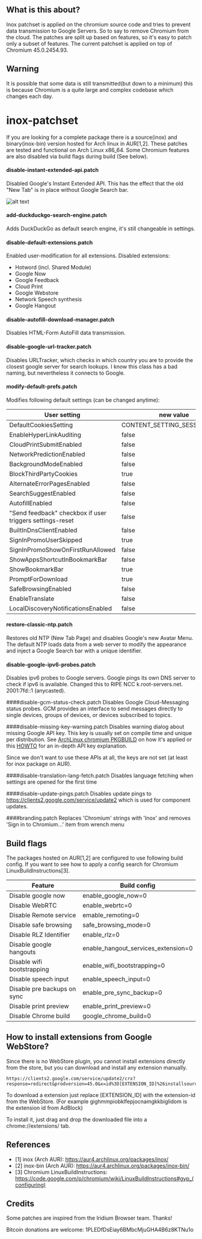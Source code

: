 ## What is this about?
Inox patchset is applied on the chromium source code and tries to prevent data transmission to Google Servers. So to say to remove Chromium from the cloud. The patches are split up based on features, so it's easy to patch only a subset of features.
The current patchset is applied on top of Chromium 45.0.2454.93.


## Warning
It is possible that some data is still transmitted(but down to a minimum) this is because Chromium is a quite large and complex codebase which changes each day.


# inox-patchset
If you are looking for a complete package there is a source(inox) and binary(inox-bin) version hosted for Arch linux in AUR[1,2].
These patches are tested and functional on Arch Linux x86_64.
Some Chromium features are also disabled via build flags during build (See below).

#### disable-instant-extended-api.patch
Disabled Google's Instant Extended API.
This has the effect that the old "New Tab" is in place without Google Search bar.

![alt text](http://i62.tinypic.com/29yi5t.jpg "inox-ntp-screen") 



#### add-duckduckgo-search-engine.patch
Adds DuckDuckGo as default search engine, it's still changeable in settings.


#### disable-default-extensions.patch
Enabled user-modification for all extensions.
Disabled extensions:
* Hotword (incl. Shared Module)
* Google Now
* Google Feedback
* Cloud Print
* Google Webstore
* Network Speech synthesis
* Google Hangout


#### disable-autofill-download-manager.patch
Disables HTML-Form AutoFill data transmission. 


#### disable-google-url-tracker.patch
Disables URLTracker, which checks in which country you are to provide the closest google server for search lookups. 
I know this class has a bad naming, but nevertheless it connects to Google.


#### modify-default-prefs.patch
Modifies following default settings (can be changed anytime):

User setting | new value
--- | ---
DefaultCookiesSetting      | CONTENT_SETTING_SESSION_ONLY
EnableHyperLinkAuditing    | false
CloudPrintSubmitEnabled    | false
NetworkPredictionEnabled   | false
BackgroundModeEnabled      | false
BlockThirdPartyCookies     | true
AlternateErrorPagesEnabled | false
SearchSuggestEnabled       | false
AutofillEnabled            | false
"Send feedback" checkbox if user triggers settings-reset | false
BuiltInDnsClientEnabled    | false
SignInPromoUserSkipped     | true
SignInPromoShowOnFirstRunAllowed | false
ShowAppsShortcutInBookmarkBar | false
ShowBookmarkBar | true
PromptForDownload | true
SafeBrowsingEnabled | false
EnableTranslate | false
LocalDiscoveryNotificationsEnabled | false

#### restore-classic-ntp.patch
Restores old NTP (New Tab Page) and disables Google's new Avatar Menu.
The default NTP loads data from a web server to modify the appearance and inject a Google Search bar with a unique identifier.


#### disable-google-ipv6-probes.patch
Disables ipv6 probes to Google servers.
Google pings its own DNS server to check if ipv6 is available. Changed this to RIPE NCC k.root-servers.net. 2001:7fd::1 (anycasted).


####disable-gcm-status-check.patch
Disables Google Cloud-Messaging status probes. GCM provides an interface to send messages directly to single devices, groups of devices, or devices subscribed to topics.


####disable-missing-key-warning.patch
Disables warning dialog about missing Google API key.
This key is usually set on compile time and unique per distribution. 
See [ArchLinux chromium PKGBUILD](https://projects.archlinux.org/svntogit/packages.git/tree/trunk/PKGBUILD?h=packages/chromium#n37) on how it's applied or this [HOWTO](https://www.chromium.org/developers/how-tos/api-keys) for an in-depth API key explanation.

Since we don't want to use these APIs at all, the keys are not set (at least for inox package on AUR).


####disable-translation-lang-fetch.patch
Disables language fetching when settings are opened for the first time


####disable-update-pings.patch
Disables update pings to https://clients2.google.com/service/update2 which is used for component updates.


####branding.patch
Replaces 'Chromium' strings with 'Inox' and removes 'Sign in to Chromium...' item from wrench menu


## Build flags
The packages hosted on AUR[1,2] are configured to use following build config.
If you want to see how to apply a config search for Chromium LinuxBuildInstructions[3].

Feature | Build config
--- | ---
Disable google now |                enable_google_now=0
Disable WebRTC |                    enable_webrtc=0
Disable Remote service |          emable_remoting=0
Disable safe browsing |             safe_browsing_mode=0
Disable RLZ Identifier |              enable_rlz=0
Disable google hangouts |         enable_hangout_services_extension=0
Disable wifi bootstrapping |        enable_wifi_bootstrapping=0
Disable speech input |               enable_speech_input=0
Disable pre backups on sync |   enable_pre_sync_backup=0
Disable print preview |                enable_print_preview=0
Disable Chrome build |               google_chrome_build=0



## How to install extensions from Google WebStore?
Since there is no WebStore plugin, you cannot install extensions directly from the store, but you can download and install any extension manually.

    https://clients2.google.com/service/update2/crx?response=redirect&prodversion=45.0&x=id%3D[EXTENSION_ID]%26installsource%3Dondemand%26uc

To download a extension just replace [EXTENSION_ID] with the extension-id from the WebStore.
(For example gighmmpiobklfepjocnamgkkbiglidom is the extension id from AdBlock)

To install it, just drag and drop the downloaded file into a chrome://extensions/ tab.


## References

* [1] inox (Arch AUR): https://aur4.archlinux.org/packages/inox/
* [2] inox-bin (Arch AUR): https://aur4.archlinux.org/packages/inox-bin/
* [3] Chromium LinuxBuildInstructions: https://code.google.com/p/chromium/wiki/LinuxBuildInstructions#gyp_(configuring)

## Credits

Some patches are inspired from the Iridium Browser team. Thanks!



Bitcoin donations are welcome: 1PLEDfDsEiay6BMbcMjuGHA4B6z8KTNu1o
